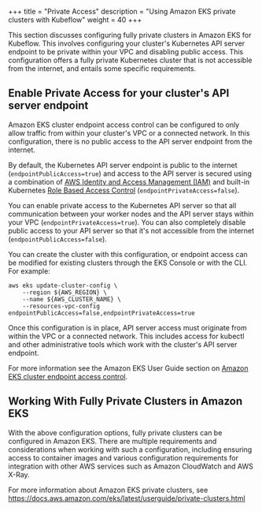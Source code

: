 +++
title = "Private Access"
description = "Using Amazon EKS private clusters with Kubeflow"
weight = 40
+++

This section discusses configuring fully private clusters in Amazon EKS for Kubeflow. This involves configuring your cluster's Kubernetes API server endpoint to be private within your VPC and disabling public access. This configuration offers a fully private Kubernetes cluster that is not accessible from the internet, and entails some specific requirements.

## Enable Private Access for your cluster's API server endpoint

Amazon EKS cluster endpoint access control can be configured to only allow traffic from within your cluster's VPC or a connected network. In this configuration, there is no public access to the API server endpoint from the internet.

By default, the Kubernetes API server endpoint is public to the internet (`endpointPublicAccess=true`) and access to the API server is secured using a combination of [AWS Identity and Access Management (IAM)](https://aws.amazon.com/iam/) and built-in Kubernetes [Role Based Access Control](https://kubernetes.io/docs/admin/authorization/rbac/) (`endpointPrivateAccess=false`).

You can enable private access to the Kubernetes API server so that all communication between your worker nodes and the API server stays within your VPC (`endpointPrivateAccess=true`). You can also completely disable public access to your API server so that it's not accessible from the internet (`endpointPublicAccess=false`). 

You can create the cluster with this configuration, or endpoint access can be modified for existing clusters through the EKS Console or with the CLI. For example:

```shell
aws eks update-cluster-config \
    --region ${AWS_REGION} \
    --name ${AWS_CLUSTER_NAME} \
    --resources-vpc-config endpointPublicAccess=false,endpointPrivateAccess=true
```

Once this configuration is in place, API server access must originate from within the VPC or a connected network. This includes access for kubectl and other administrative tools which work with the cluster's API server endpoint.

For more information see the Amazon EKS User Guide section on [Amazon EKS cluster endpoint access control](https://docs.aws.amazon.com/eks/latest/userguide/cluster-endpoint.html).

## Working With Fully Private Clusters in Amazon EKS

With the above configuration options, fully private clusters can be configured in Amazon EKS. There are multiple requirements and considerations when working with such a configuration, including ensuring access to container images and various configuration requirements for integration with other AWS services such as Amazon CloudWatch and AWS X-Ray.

For more information about Amazon EKS private clusters, see https://docs.aws.amazon.com/eks/latest/userguide/private-clusters.html